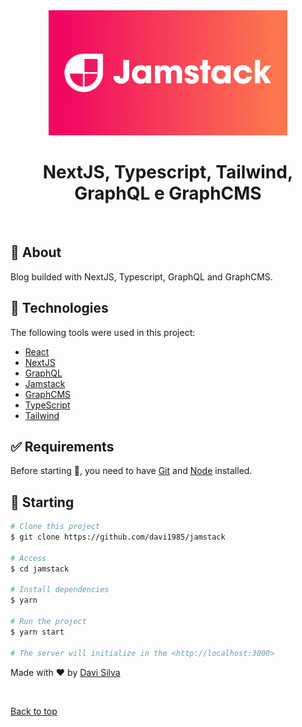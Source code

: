 <div align="center" id="top">
  <img src="./public/jamstack.png" alt="Jamstack" height=200/>

</div>

<h1  align="center">NextJS, Typescript, Tailwind, GraphQL e GraphCMS</h1>

<br>

## :dart: About

Blog builded with NextJS, Typescript, GraphQL and GraphCMS.

## :rocket: Technologies

The following tools were used in this project:

- [React](https://pt-br.reactjs.org/)
- [NextJS](https://nextjs.org/)
- [GraphQL](https://graphql.org/)
- [Jamstack](https://jamstack.org/)
- [GraphCMS](https://graphcms.com/)
- [TypeScript](https://www.typescriptlang.org/)
- [Tailwind](https://tailwindcss.com/)

## :white_check_mark: Requirements

Before starting :checkered_flag:, you need to have [Git](https://git-scm.com) and [Node](https://nodejs.org/en/) installed.

## :checkered_flag: Starting

```bash
# Clone this project
$ git clone https://github.com/davi1985/jamstack

# Access
$ cd jamstack

# Install dependencies
$ yarn

# Run the project
$ yarn start

# The server will initialize in the <http://localhost:3000>
```

Made with :heart: by <a href="https://github.com/davi1985" target="_blank">Davi Silva</a>

&#xa0;

<a href="#top">Back to top</a>
